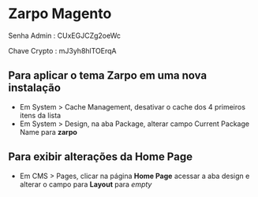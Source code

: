 # Zarpo Magento

Senha Admin : CUxEGJCZg2oeWc

Chave Crypto : mJ3yh8hlTOErqA

## Para aplicar o tema Zarpo em uma nova instalação

- Em System > Cache Management, desativar o cache dos 4 primeiros itens da lista
- Em System > Design, na aba Package, alterar campo Current Package Name para **zarpo**

## Para exibir alterações da Home Page

- Em CMS > Pages, clicar na página **Home Page** acessar a aba design e alterar o campo para **Layout** para *empty*
 
